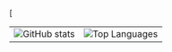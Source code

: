 [<!-- Coloque isso no README.md do repositório USERNAME/USERNAME -->

<table>
  <tr>
    <td valign="top">
      <!-- Card de estatísticas -->
      <img src="https://github-readme-stats.vercel.app/api?username=grodrigues49168&show_icons=true&theme=dark&count_private=true&include_all_commits=true" alt="GitHub stats" />
    </td>
    <td valign="top">
      <!-- Card de linguagens -->
      <img src="https://github-readme-stats.vercel.app/api/top-langs/?username=grodrigues49168&layout=compact&theme=dark" alt="Top Languages" />
    </td>
  </tr>
</table>
